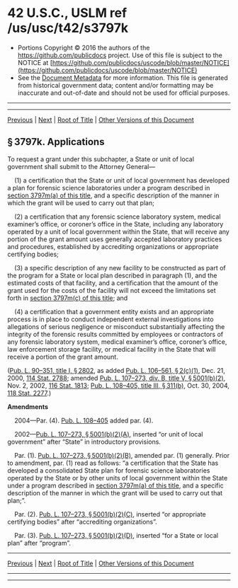 ---
---

# 42 U.S.C., USLM ref /us/usc/t42/s3797k

* Portions Copyright © 2016 the authors of the https://github.com/publicdocs project.
  Use of this file is subject to the NOTICE at [https://github.com/publicdocs/uscode/blob/master/NOTICE](https://github.com/publicdocs/uscode/blob/master/NOTICE)
* See the [Document Metadata](././../../../../..//README.md) for more information.
  This file is generated from historical government data; content and/or formatting may be inaccurate and out-of-date and should not be used for official purposes.

----------
----------

[Previous](./../../../../..//us/usc/t42/ch46/schXV/m__us_usc_t42_s3797j.md) | [Next](./../../../../..//us/usc/t42/ch46/schXV/m__us_usc_t42_s3797l.md) | [Root of Title](./../../../../../) | [Other Versions of this Document](https://publicdocs.github.io/go/links?ns=uslm&ref=%2Fus%2Fusc%2Ft42%2Fs3797k)

## § 3797k. Applications

To request a grant under this subchapter, a State or unit of local government shall submit to the Attorney General—

    (1) a certification that the State or unit of local government has developed a plan for forensic science laboratories under a program described in [section 3797m(a) of this title][/us/usc/t42/s3797m/a], and a specific description of the manner in which the grant will be used to carry out that plan;

    (2) a certification that any forensic science laboratory system, medical examiner’s office, or coroner’s office in the State, including any laboratory operated by a unit of local government within the State, that will receive any portion of the grant amount uses generally accepted laboratory practices and procedures, established by accrediting organizations or appropriate certifying bodies;

    (3) a specific description of any new facility to be constructed as part of the program for a State or local plan described in paragraph (1), and the estimated costs of that facility, and a certification that the amount of the grant used for the costs of the facility will not exceed the limitations set forth in [section 3797m(c) of this title][/us/usc/t42/s3797m/c]; and

    (4) a certification that a government entity exists and an appropriate process is in place to conduct independent external investigations into allegations of serious negligence or misconduct substantially affecting the integrity of the forensic results committed by employees or contractors of any forensic laboratory system, medical examiner’s office, coroner’s office, law enforcement storage facility, or medical facility in the State that will receive a portion of the grant amount.

([Pub. L. 90–351, title I, § 2802][/us/pl/90/351/s2802], as added [Pub. L. 106–561, § 2(c)(1)][/us/pl/106/561/s2/c/1], Dec. 21, 2000, [114 Stat. 2788][/us/stat/114/2788]; amended [Pub. L. 107–273, div. B, title V, § 5001(b)(2)][/us/pl/107/273/s5001/b/2], Nov. 2, 2002, [116 Stat. 1813][/us/stat/116/1813]; [Pub. L. 108–405, title III, § 311(b)][/us/pl/108/405/s311/b], Oct. 30, 2004, [118 Stat. 2277][/us/stat/118/2277].)

 __Amendments__ 

    2004—Par. (4). [Pub. L. 108–405][/us/pl/108/405] added par. (4).

    2002—[Pub. L. 107–273, § 5001(b)(2)(A)][/us/pl/107/273/s5001/b/2/A], inserted “or unit of local government” after “State” in introductory provisions.

    Par. (1). [Pub. L. 107–273, § 5001(b)(2)(B)][/us/pl/107/273/s5001/b/2/B], amended par. (1) generally. Prior to amendment, par. (1) read as follows: “a certification that the State has developed a consolidated State plan for forensic science laboratories operated by the State or by other units of local government within the State under a program described in [section 3797m(a) of this title][/us/usc/t42/s3797m/a], and a specific description of the manner in which the grant will be used to carry out that plan;”.

    Par. (2). [Pub. L. 107–273, § 5001(b)(2)(C)][/us/pl/107/273/s5001/b/2/C], inserted “or appropriate certifying bodies” after “accrediting organizations”.

    Par. (3). [Pub. L. 107–273, § 5001(b)(2)(D)][/us/pl/107/273/s5001/b/2/D], inserted “for a State or local plan” after “program”.

----------

[Previous](./../../../../..//us/usc/t42/ch46/schXV/m__us_usc_t42_s3797j.md) | [Next](./../../../../..//us/usc/t42/ch46/schXV/m__us_usc_t42_s3797l.md) | [Root of Title](./../../../../../) | [Other Versions of this Document](https://publicdocs.github.io/go/links?ns=uslm&ref=%2Fus%2Fusc%2Ft42%2Fs3797k)

----------
----------

[/us/usc/t42/s3797m/a]: https://publicdocs.github.io/go/links?ns=uslm&ref=%2Fus%2Fusc%2Ft42%2Fs3797m%2Fa
[/us/usc/t42/s3797m/c]: https://publicdocs.github.io/go/links?ns=uslm&ref=%2Fus%2Fusc%2Ft42%2Fs3797m%2Fc
[/us/pl/90/351/s2802]: https://publicdocs.github.io/go/links?ns=uslm&ref=%2Fus%2Fpl%2F90%2F351%2Fs2802
[/us/pl/106/561/s2/c/1]: https://publicdocs.github.io/go/links?ns=uslm&ref=%2Fus%2Fpl%2F106%2F561%2Fs2%2Fc%2F1
[/us/stat/114/2788]: https://publicdocs.github.io/go/links?ns=uslm&ref=%2Fus%2Fstat%2F114%2F2788
[/us/pl/107/273/s5001/b/2]: https://publicdocs.github.io/go/links?ns=uslm&ref=%2Fus%2Fpl%2F107%2F273%2Fs5001%2Fb%2F2
[/us/stat/116/1813]: https://publicdocs.github.io/go/links?ns=uslm&ref=%2Fus%2Fstat%2F116%2F1813
[/us/pl/108/405/s311/b]: https://publicdocs.github.io/go/links?ns=uslm&ref=%2Fus%2Fpl%2F108%2F405%2Fs311%2Fb
[/us/stat/118/2277]: https://publicdocs.github.io/go/links?ns=uslm&ref=%2Fus%2Fstat%2F118%2F2277
[/us/pl/108/405]: https://publicdocs.github.io/go/links?ns=uslm&ref=%2Fus%2Fpl%2F108%2F405
[/us/pl/107/273/s5001/b/2/A]: https://publicdocs.github.io/go/links?ns=uslm&ref=%2Fus%2Fpl%2F107%2F273%2Fs5001%2Fb%2F2%2FA
[/us/pl/107/273/s5001/b/2/B]: https://publicdocs.github.io/go/links?ns=uslm&ref=%2Fus%2Fpl%2F107%2F273%2Fs5001%2Fb%2F2%2FB
[/us/usc/t42/s3797m/a]: https://publicdocs.github.io/go/links?ns=uslm&ref=%2Fus%2Fusc%2Ft42%2Fs3797m%2Fa
[/us/pl/107/273/s5001/b/2/C]: https://publicdocs.github.io/go/links?ns=uslm&ref=%2Fus%2Fpl%2F107%2F273%2Fs5001%2Fb%2F2%2FC
[/us/pl/107/273/s5001/b/2/D]: https://publicdocs.github.io/go/links?ns=uslm&ref=%2Fus%2Fpl%2F107%2F273%2Fs5001%2Fb%2F2%2FD


